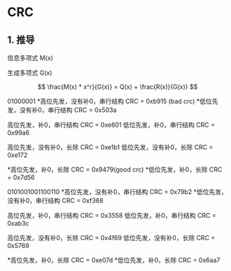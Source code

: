 # CRC

## 1. 推导

信息多项式 M(x)

生成多项式 G(x)

$$
\frac{M(x) * x^r}{G(x)} = Q(x) + \frac{R(x)}{G(x)}
$$

01000001
*高位先发，没有补0，串行结构 CRC = 0xb915 (bad crc)
*低位先发，没有补0，串行结构 CRC = 0x503a

 高位先发，补0，串行结构 CRC = 0xe601
 低位先发，补0，串行结构 CRC = 0x99a6

 高位先发，没有补0，长除 CRC = 0xe1b1
 低位先发，没有补0，长除 CRC = 0xe172

*高位先发，补0，长除 CRC = 0x9479(good crc)
*低位先发，补0，长除 CRC = 0x7d56

0101001001100110
*高位先发，没有补0，串行结构 CRC = 0x79b2
*低位先发，没有补0，串行结构 CRC = 0xf368

 高位先发，补0，串行结构 CRC = 0x3558
 低位先发，补0，串行结构 CRC = 0xab3c

 高位先发，没有补0，长除 CRC = 0x4f69
 低位先发，没有补0，长除 CRC = 0x5769

*高位先发，补0，长除 CRC = 0xe07d
*低位先发，补0，长除 CRC = 0x6aa7


